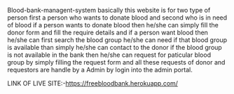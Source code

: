 Blood-bank-managent-system basically this website is for two type of person first a person who wants to donate blood and second who is in need of blood if a person wants to donate blood then he/she can simply fill the donor form and fill the require details and if a person want blood then he/she can first search the blood group he/she can need if that blood group is available than simply he/she can contact to the donor if the blood group is not available in the bank then he/she can request for paticular blood group by simply filling the request form and all these requests of donor and requestors are handle by a Admin by login into the admin portal.


LINK OF LIVE SITE:-https://freebloodbank.herokuapp.com/
